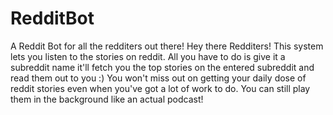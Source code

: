 # RedditBot
A Reddit Bot for all the redditers out there!
Hey there Redditers!
This system lets you listen to the stories on reddit. All you have to do is give it a subreddit name it'll fetch you the top stories on the entered subreddit and read them out to you :)
You won't miss out on getting your daily dose of reddit stories even when you've got a lot of work to do. You can still play them in the background like an actual podcast!
